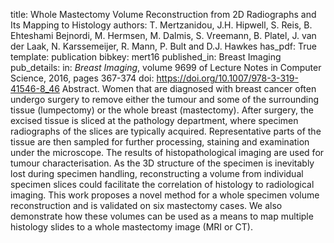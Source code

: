 title: Whole Mastectomy Volume Reconstruction from 2D Radiographs and Its Mapping to Histology
authors: T. Mertzanidou, J.H. Hipwell, S. Reis, B. Ehteshami Bejnordi, M. Hermsen, M. Dalmis, S. Vreemann, B. Platel, J. van der Laak, N. Karssemeijer, R. Mann, P. Bult and D.J. Hawkes
has_pdf: True
template: publication
bibkey: mert16
published_in: Breast Imaging
pub_details: in: <i>Breast Imaging</i>, volume 9699 of Lecture Notes in Computer Science, 2016, pages 367-374
doi: https://doi.org/10.1007/978-3-319-41546-8_46
Abstract. Women that are diagnosed with breast cancer often undergo surgery to remove either the tumour and some of the surrounding tissue (lumpectomy) or the whole breast (mastectomy). After surgery, the excised tissue is sliced at the pathology department, where specimen radiographs of the slices are typically acquired. Representative parts of the tissue are then sampled for further processing, staining and examination under the microscope. The results of histopathological imaging are used for tumour characterisation. As the 3D structure of the specimen is inevitably lost during specimen handling, reconstructing a volume from individual specimen slices could facilitate the correlation of histology to radiological imaging. This work proposes a novel method for a whole specimen volume reconstruction and is validated on six mastectomy cases. We also demonstrate how these volumes can be used as a means to map multiple histology slides to a whole mastectomy image (MRI or CT).

